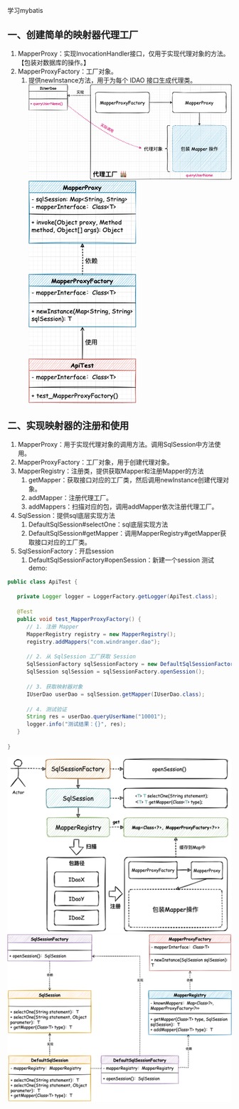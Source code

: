 学习mybatis
## 一、创建简单的映射器代理工厂
1. MapperProxy：实现InvocationHandler接口，仅用于实现代理对象的方法。【包装对数据库的操作。】
2. MapperProxyFactory：工厂对象。
   1. 提供newInstance方法，用于为每个 IDAO 接口生成代理类。
![img.png](fig/img_1_1.png)
![img.png](fig/img_1_2.png)

## 二、实现映射器的注册和使用
1. MapperProxy：用于实现代理对象的调用方法。调用SqlSession中方法使用。
2. MapperProxyFactory：工厂对象，用于创建代理对象。
3. MapperRegistry：注册类，提供获取Mapper和注册Mapper的方法
   1. getMapper：获取接口对应的工厂类，然后调用newInstance创建代理对象。
   2. addMapper：注册代理工厂。
   3. addMappers：扫描对应的包，调用addMapper依次注册代理工厂。
4. SqlSession：提供sql底层实现方法
   1. DefaultSqlSession#selectOne：sql底层实现方法
   2. DefaultSqlSession#getMapper：调用MapperRegistry#getMapper获取接口对应的工厂类。
5. SqlSessionFactory：开启session
   1. DefaultSqlSessionFactory#openSession：新建一个session
测试demo:
```java
public class ApiTest {

   private Logger logger = LoggerFactory.getLogger(ApiTest.class);

   @Test
   public void test_MapperProxyFactory() {
      // 1. 注册 Mapper
      MapperRegistry registry = new MapperRegistry();
      registry.addMappers("com.windranger.dao");

      // 2. 从 SqlSession 工厂获取 Session
      SqlSessionFactory sqlSessionFactory = new DefaultSqlSessionFactory(registry);
      SqlSession sqlSession = sqlSessionFactory.openSession();

      // 3. 获取映射器对象
      IUserDao userDao = sqlSession.getMapper(IUserDao.class);

      // 4. 测试验证
      String res = userDao.queryUserName("10001");
      logger.info("测试结果：{}", res);
   }

}
```
![img.png](fig/img_2_1.png)
![img.png](fig/img_2_2.png)